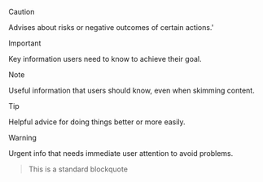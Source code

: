 > [!CAUTION]
> Advises about risks or negative outcomes of certain actions.'

> [!IMPORTANT]
> Key information users need to know to achieve their goal.

> [!NOTE]
> Useful information that users should know, even when skimming content.

> [!TIP]
> Helpful advice for doing things better or more easily.

> [!WARNING]
> Urgent info that needs immediate user attention to avoid problems.

> This is a standard blockquote